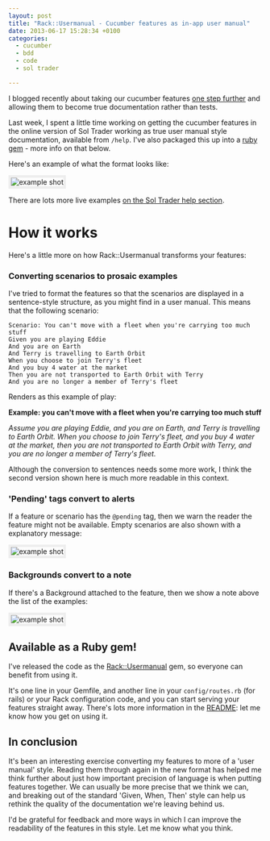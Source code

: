 ```yaml
---
layout: post
title: "Rack::Usermanual - Cucumber features as in-app user manual"
date: 2013-06-17 15:28:34 +0100
categories:
  - cucumber
  - bdd
  - code
  - sol trader

---
```


<style>
  img { border: 5px solid #eee; }
</style>

I blogged recently about taking our cucumber features [one step further](http://chrismdp.com/2013/04/features-are-documentation-not-tests/) and allowing them to become true documentation rather than tests.

Last week, I spent a little time working on getting the cucumber features in the online version of Sol Trader working as true user manual style documentation, available from `/help`. I've also packaged this up into a [ruby gem](http://rubygems.org/gems/rack-usermanual) - more info on that below.

Here's an example of what the format looks like:

![example shot](http://chrismdp.com/files/rack-usermanual-1.png)

There are lots more live examples [on the Sol Trader help section](http://soltrader-online.herokuapp.com/help).

# How it works

Here's a little more on how Rack::Usermanual transforms your features:

### Converting scenarios to prosaic examples

I've tried to format the features so that the scenarios are displayed in a sentence-style structure, as you might find in a user manual. This means that the following scenario:

    Scenario: You can't move with a fleet when you're carrying too much stuff
    Given you are playing Eddie
    And you are on Earth
    And Terry is travelling to Earth Orbit
    When you choose to join Terry's fleet
    And you buy 4 water at the market
    Then you are not transported to Earth Orbit with Terry
    And you are no longer a member of Terry's fleet

Renders as this example of play:

<div class='well'>
<p><strong>Example: you can't move with a fleet when you're carrying too much stuff</strong></p>

<p><em>Assume you are playing Eddie, and you are on Earth, and Terry is travelling to Earth Orbit. When you choose to join Terry's fleet, and you buy 4 water at the market, then you are not transported to Earth Orbit with Terry, and you are no longer a member of Terry's fleet.</em></p>
</div>

Although the conversion to sentences needs some more work, I think the second version shown here is much more readable in this context.

### 'Pending' tags convert to alerts

If a feature or scenario has the `@pending` tag, then we warn the reader the feature might not be available. Empty scenarios are also shown with a explanatory message:

![example shot](http://chrismdp.com/files/rack-usermanual-2.png)

### Backgrounds convert to a note

If there's a Background attached to the feature, then we show a note above the list of the examples:

![example shot](http://chrismdp.com/files/rack-usermanual-3.png)

## Available as a Ruby gem!

I've released the code as the [Rack::Usermanual](http://github.com/chrismdp/rack-usermanual) gem, so everyone can benefit from using it.

It's one line in your Gemfile, and another line in your `config/routes.rb` (for rails) or your Rack configuration code, and you can start serving your features straight away. There's lots more information in the [README](http://github.com/chrismdp/rack-usermanual): let me know how you get on using it.

## In conclusion

It's been an interesting exercise converting my features to more of a 'user manual' style. Reading them through again in the new format has helped me think further about just how important precision of language is when putting features together. We can usually be more precise that we think we can, and breaking out of the standard 'Given, When, Then' style can help us rethink the quality of the documentation we're leaving behind us.

I'd be grateful for feedback and more ways in which I can improve the readability of the features in this style. Let me know what you think.
